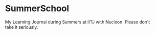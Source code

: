 # SummerSchool
My Learning Journal during Summers at IITJ with Nucleon. Please don't take it seriously.
